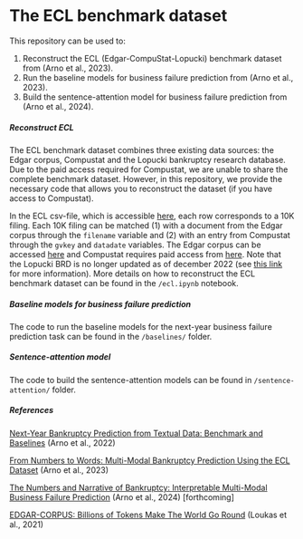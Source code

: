 # The ECL benchmark dataset

This repository can be used to:
1. Reconstruct the ECL (Edgar-CompuStat-Lopucki) benchmark dataset from (Arno et al., 2023).
2. Run the baseline models for business failure prediction from (Arno et al., 2023).
3. Build the sentence-attention model for business failure prediction from (Arno et al., 2024).

##### Reconstruct ECL

The ECL benchmark dataset combines three existing data sources: the Edgar corpus, Compustat and the Lopucki bankruptcy research database. Due to the paid access required for Compustat, we are unable to share the complete benchmark dataset. However, in this repository, we provide the necessary code that allows you to reconstruct the dataset (if you have access to Compustat). 

In the ECL csv-file, which is accessible [here](https://cloud.ilabt.imec.be/index.php/s/TFGZgF3EyS4jsz2), each row corresponds to a 10K filing. Each 10K filing can be matched (1) with a document from the Edgar corpus through the ```filename``` variable and (2) with an entry from Compustat through the ```gvkey``` and ```datadate``` variables. The Edgar corpus can be accessed [here](https://cloud.ilabt.imec.be/index.php/s/cLDKp8zzPBTs2ed) and Compustat requires paid access from [here](https://wrds-www.wharton.upenn.edu/). Note that the Lopucki BRD is no longer updated as of december 2022 (see [this link](https://lopucki.law.ufl.edu/index.php) for more information). More details on how to reconstruct the ECL benchmark dataset can be found in the ```/ecl.ipynb``` notebook.

##### Baseline models for business failure prediction

The code to run the baseline models for the next-year business failure prediction task can be found in the ```/baselines/``` folder.

##### Sentence-attention model

The code to build the sentence-attention models can be found in ```/sentence-attention/``` folder.

##### References
[Next-Year Bankruptcy Prediction from Textual Data: Benchmark and Baselines](https://scholar.google.be/citations?user=ce8BmFgAAAAJ&hl=nl) (Arno et al., 2022)

[From Numbers to Words: Multi-Modal Bankruptcy Prediction Using the ECL Dataset](https://scholar.google.be/citations?user=ce8BmFgAAAAJ&hl=nl) (Arno et al., 2023)

[The Numbers and Narrative of Bankruptcy: Interpretable Multi-Modal Business Failure Prediction](https://scholar.google.be/citations?user=ce8BmFgAAAAJ&hl=nl) (Arno et al., 2024) [forthcoming]

[EDGAR-CORPUS: Billions of Tokens Make The World Go Round](https://aclanthology.org/2021.econlp-1.2/) (Loukas et al., 2021)
